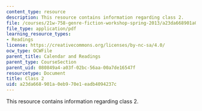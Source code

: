 ```yaml
---
content_type: resource
description: This resource contains information regarding class 2.
file: /courses/21w-758-genre-fiction-workshop-spring-2013/a23da668901a0eb970e1eadb4094237c_MIT21W_758S13_Class_2.pdf
file_type: application/pdf
learning_resource_types:
- Readings
license: https://creativecommons.org/licenses/by-nc-sa/4.0/
ocw_type: OCWFile
parent_title: Calendar and Readings
parent_type: CourseSection
parent_uid: 080849a4-a03f-02bc-56aa-00a7de16547f
resourcetype: Document
title: Class 2
uid: a23da668-901a-0eb9-70e1-eadb4094237c
---
```

This resource contains information regarding class 2.